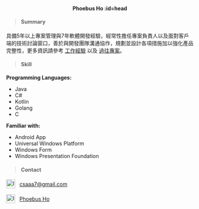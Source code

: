 <style>

.flex-container {
    display: flex;
    align-items: center;
    margin-top: 16px;
}

</style>

<div align="center">

#### Phoebus Ho :id=head

</div>

> <h4> Summary </h4>

具備5年以上專案管理與7年軟體開發經驗，經常性擔任專案負責人以及面對客戶端的技術討論窗口，善於與開發團隊溝通協作，規劃並設計各項措施加以強化產品完整性，更多資訊請參考 [工作經驗](experience.md) 以及 [過往專案](/project/uniiform.md)。

> <h4> Skill </h4>

**Programming Languages:**  
- Java
- C#
- Kotlin
- Golang
- C

**Familiar with:**  
- Android App
- Universal Windows Platform
- Windows Form
- Windows Presentation Foundation

> <h4> Contact </h4>

<div class="flex-container">

<img src="/_media/gmail.png" height="24" alt="Image">
&nbsp;&nbsp;&nbsp;
<a href="mailto:csaaa7@gmail.com">csaaa7@gmail.com</a>

</div>

<div class="flex-container">

<img src="/_media/linkedin.png" height="24" alt="Image">
&nbsp;&nbsp;&nbsp;
<a href="https://www.linkedin.com/in/phoebusho/" target="_blank">Phoebus Ho</a>

</div>